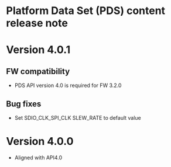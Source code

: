 Platform Data Set (PDS) content release note
========================

# Version 4.0.1
## FW compatibility
* PDS API version 4.0 is required for FW 3.2.0

## Bug fixes
* Set SDIO_CLK_SPI_CLK SLEW_RATE to default value

# Version 4.0.0
* Aligned with API4.0
